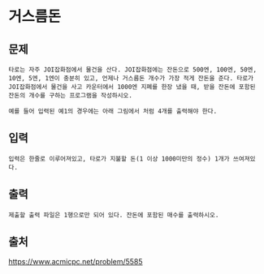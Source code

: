<h1>거스름돈</h1>


## 문제 
    
    타로는 자주 JOI잡화점에서 물건을 산다. JOI잡화점에는 잔돈으로 500엔, 100엔, 50엔, 10엔, 5엔, 1엔이 충분히 있고, 언제나 거스름돈 개수가 가장 적게 잔돈을 준다. 타로가 JOI잡화점에서 물건을 사고 카운터에서 1000엔 지폐를 한장 냈을 때, 받을 잔돈에 포함된 잔돈의 개수를 구하는 프로그램을 작성하시오.

    예를 들어 입력된 예1의 경우에는 아래 그림에서 처럼 4개를 출력해야 한다.
    
## 입력

    입력은 한줄로 이루어져있고, 타로가 지불할 돈(1 이상 1000미만의 정수) 1개가 쓰여져있다.
    
## 출력

    제출할 출력 파일은 1행으로만 되어 있다. 잔돈에 포함된 매수를 출력하시오.
 
## 출처

   https://www.acmicpc.net/problem/5585

